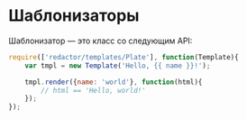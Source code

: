 # Шаблонизаторы

Шаблонизатор — это класс со следующим API:
```javascript
require(['redactor/templates/Plate'], function(Template){
    var tmpl = new Template('Hello, {{ name }}!');

    tmpl.render({name: 'world'}, function(html){
        // html == 'Hello, world!'
    });
});
```
